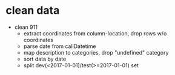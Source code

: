 # clean data

- clean 911
    - extract coordinates from column-location, drop rows w/o coordinates
    - parse date from callDatetime
    - map description to categories, drop "undefined" category
    - sort data by date
    - split dev(<2017-01-01)/test(>=2017-01-01) set  